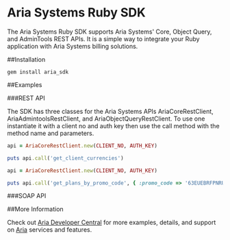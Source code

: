 Aria Systems Ruby SDK
============

The Aria Systems Ruby SDK supports Aria Systems' Core, Object Query, and AdminTools REST APIs. It is a simple way to integrate your Ruby application with Aria Systems billing solutions.

##Installation

```
gem install aria_sdk
```

##Examples

###REST API

The SDK has three classes for the Aria Systems APIs AriaCoreRestClient, AriaAdmintoolsRestClient, and AriaObjectQueryRestClient. To use one instantiate it with a client no and auth key then use the call method with the method name and parameters.

```ruby
api = AriaCoreRestClient.new(CLIENT_NO, AUTH_KEY)

puts api.call('get_client_currencies')
```

```ruby
api = AriaCoreRestClient.new(CLIENT_NO, AUTH_KEY)

puts api.call('get_plans_by_promo_code', { :promo_code => '63EUEBRFPNRUC5W2NC6RFACTMB5NV' })
```


###SOAP API

##More Information

Check out [Aria Developer Central](http://developer.ariasystems.net) for more examples, details, and support on [Aria](http://www.ariasystems.com/) services and features.


